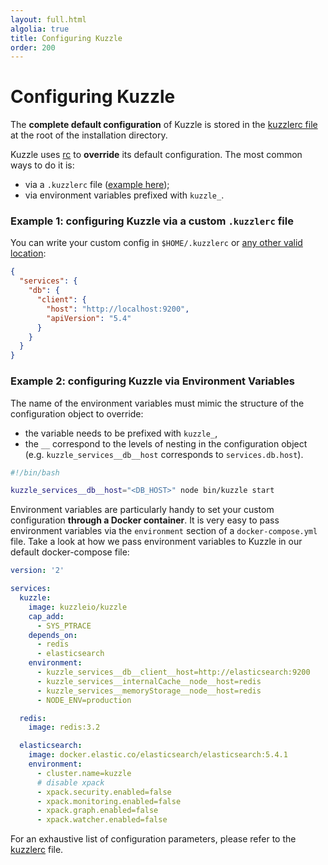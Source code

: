 ```yaml
---
layout: full.html
algolia: true
title: Configuring Kuzzle
order: 200
---
```


# Configuring Kuzzle

The **complete default configuration** of Kuzzle is stored in the [kuzzlerc file](https://github.com/kuzzleio/kuzzle/blob/master/.kuzzlerc.sample) at the root of the installation directory.

Kuzzle uses [rc](https://github.com/dominictarr/rc) to **override** its default configuration. The most common ways to do it is:

- via a `.kuzzlerc` file ([example here](https://github.com/kuzzleio/kuzzle/blob/master/.kuzzlerc.sample));
- via environment variables prefixed with `kuzzle_`.

### Example 1: configuring Kuzzle via a custom `.kuzzlerc` file

You can write your custom config in `$HOME/.kuzzlerc` or [any other valid location](https://github.com/dominictarr/rc/blob/master/README.md#standards):

```json
{
  "services": {
    "db": {
      "client": {
        "host": "http://localhost:9200",
        "apiVersion": "5.4"
      }
    }
  }
}
```

### Example 2: configuring Kuzzle via Environment Variables

The name of the environment variables must mimic the structure of the configuration object to override:

* the variable needs to be prefixed with `kuzzle_`,
* the `__` correspond to the levels of nesting in the configuration object (e.g. `kuzzle_services__db__host` corresponds to `services.db.host`).

```bash
#!/bin/bash

kuzzle_services__db__host="<DB_HOST>" node bin/kuzzle start
```

Environment variables are particularly handy to set your custom configuration **through a Docker container**. It is very easy to pass environment variables via the `environment` section of a `docker-compose.yml` file. Take a look at how we pass environment variables to Kuzzle in our default docker-compose file:

```yaml
version: '2'

services:
  kuzzle:
    image: kuzzleio/kuzzle
    cap_add:
      - SYS_PTRACE
    depends_on:
      - redis
      - elasticsearch
    environment:
      - kuzzle_services__db__client__host=http://elasticsearch:9200
      - kuzzle_services__internalCache__node__host=redis
      - kuzzle_services__memoryStorage__node__host=redis
      - NODE_ENV=production

  redis:
    image: redis:3.2

  elasticsearch:
    image: docker.elastic.co/elasticsearch/elasticsearch:5.4.1
    environment:
      - cluster.name=kuzzle
      # disable xpack
      - xpack.security.enabled=false
      - xpack.monitoring.enabled=false
      - xpack.graph.enabled=false
      - xpack.watcher.enabled=false
```

<aside class="notice">
  For an exhaustive list of configuration parameters, please refer to the <a href="https://github.com/kuzzleio/kuzzle/blob/master/.kuzzlerc.sample">kuzzlerc</a> file.
</aside>
